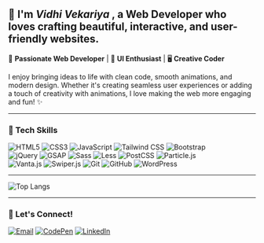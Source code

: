 ## 🌟 I'm *Vidhi Vekariya* , a Web Developer who loves crafting beautiful, interactive, and user-friendly websites.

🚀 **Passionate Web Developer** | 🎨 **UI Enthusiast** | 🖥️ **Creative Coder**  

I enjoy bringing ideas to life with clean code, smooth animations, and modern design. Whether it's creating seamless user experiences or adding a touch of creativity with animations, I love making the web more engaging and fun! ✨

---

### 🔧 Tech Skills  
![HTML5](https://img.shields.io/badge/-HTML5-E34F26?style=flat&logo=html5&logoColor=white)  ![CSS3](https://img.shields.io/badge/-CSS3-1572B6?style=flat&logo=css3&logoColor=white)  ![JavaScript](https://img.shields.io/badge/-JavaScript-fbd82c?style=flat&logo=javascript&logoColor=black)  ![Tailwind CSS](https://img.shields.io/badge/-TailwindCSS-38B2AC?style=flat&logo=tailwind-css&logoColor=white)  ![Bootstrap](https://img.shields.io/badge/-Bootstrap-7952B3?style=flat&logo=bootstrap&logoColor=white)  
![jQuery](https://img.shields.io/badge/-jQuery-f1f3f4?style=flat&logo=jquery&logoColor=1e6faa)  ![GSAP](https://img.shields.io/badge/-GSAP-88CE02?style=flat&logo=greensock&logoColor=black)  ![Sass](https://img.shields.io/badge/-Sass-CC6699?style=flat&logo=sass&logoColor=white)  ![Less](https://img.shields.io/badge/-Less-1D365D?style=flat&logo=less&logoColor=white)  ![PostCSS](https://img.shields.io/badge/-PostCSS-f1f3f4?style=flat&logo=postcss&logoColor=DD3A0A)  ![Particle.js](https://img.shields.io/badge/-Particle.js-282828?style=flat)  
![Vanta.js](https://img.shields.io/badge/-Vanta.js-3c4f67?style=flat)  ![Swiper.js](https://img.shields.io/badge/-Swiper.js-1572B6?style=flat)  ![Git](https://img.shields.io/badge/-Git-F05032?style=flat&logo=git&logoColor=white)  ![GitHub](https://img.shields.io/badge/-GitHub-181717?style=flat&logo=github&logoColor=white)  ![WordPress](https://img.shields.io/badge/-WordPress-21759B?style=flat&logo=wordpress&logoColor=white)  

---

![Top Langs](https://github-readme-stats.vercel.app/api/top-langs/?username=vidhii015&layout=compact&theme=radical)

---

### 🚀 Let's Connect!  

[![Email](https://img.shields.io/badge/-Email-D14836?style=flat&logo=gmail&logoColor=white)](mailto:vidhivekariya015@gmail.com)  [![CodePen](https://img.shields.io/badge/-CodePen-000000?style=flat&logo=codepen&logoColor=white)](https://codepen.io/vidhii015)    [![LinkedIn](https://img.shields.io/badge/-LinkedIn-0077B5?style=flat&logo=linkedin&logoColor=white)](www.linkedin.com/in/vidhi-vekariya-07534a30a)  



